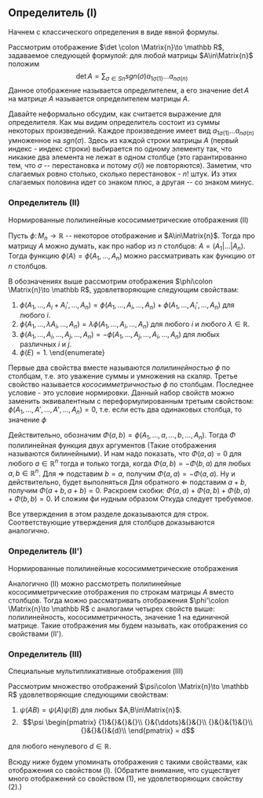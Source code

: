 ## Определитель (I)
Начнем с классического определения в виде явной формулы.

Рассмотрим отображение $\det \colon \Matrix{n}\to \mathbb R$, задаваемое следующей формулой: для любой матрицы $A\in\Matrix{n}$ положим
$$
\det A = \sum_{\sigma \in S{n}} sgn(\sigma) a_{1\sigma(1)}\ldots a_{n\sigma(n)}
$$
Данное отображение называется определителем, а его значение $\det A$ на матрице $A$ называется определителем матрицы $A$.

Давайте неформально обсудим, как считается выражение для определителя.
Как мы видим определитель состоит из суммы некоторых произведений.
Каждое произведение имеет вид $a_{1\sigma(1)}\ldots a_{n\sigma(n)}$ умноженное на $sgn(\sigma)$.
Здесь из каждой строки матрицы $A$ (первый индекс - индекс строки)
выбирается по одному элементу так, что никакие два элемента не лежат в одном столбце (это гарантированно тем, что $\sigma$ -- перестановка и потому $\sigma(i)$ не повторяются).
Заметим, что слагаемых ровно столько, сколько перестановок - $n!$ штук.
Из этих слагаемых половина идет со знаком плюс, а другая -- со знаком минус.
### Определитель (II)
Нормированные полилинейные кососимметрические отображения (II)

Пусть $\phi\colon M_{n}\to \mathbb R$ -- некоторое отображение и $A\in\Matrix{n}$.
Тогда про матрицу $A$ можно думать, как про набор из $n$ столбцов: $A = (A_1|\ldots|A_n)$.
Тогда функцию $\phi(A) = \phi(A_1,\ldots,A_n)$ можно рассматривать как функцию от $n$ столбцов.

В обозначениях выше рассмотрим отображения $\phi\colon \Matrix{n}\to \mathbb R$, удовлетворяющие следующим свойствам:
1. $\phi(A_1,\ldots, A_i + A_i', \ldots, A_n) = \phi(A_1,\ldots, A_i, \ldots, A_n) + \phi(A_1,\ldots,A_i', \ldots, A_n)$ для любого $i$. 
2. $\phi(A_1,\ldots, \lambda A_i, \ldots, A_n) = \lambda \phi(A_1,\ldots, A_i, \ldots, A_n)$ для любого $i$ и любого $\lambda\in\mathbb R$.
3.  $\phi(A_1,\ldots, A_i, \ldots, A_j, \ldots, A_n) = -\phi(A_1,\ldots, A_j, \ldots, A_i, \ldots, A_n)$ для любых различных $i$ и $j$.
4. $\phi(E) = 1$.
\end{enumerate}

Первые два свойства вместе называются *полилинейностью* $\phi$ по столбцам, т.е. это уважение суммы и умножения на скаляр.
Третье свойство называется *кососимметричностью* $\phi$ по столбцам.
Последнее условие - это условие нормировки.
Данный набор свойств можно заменить эквивалентным с переформулированным третьим свойством:
 $\phi(A_1,\ldots, A', \ldots, A', \ldots, A_n) = 0$, т.е. если есть два одинаковых столбца, то значение $\phi$ 
 
 Действительно, обозначим $\Phi(a,b) = \phi(A_1,\ldots, a, \ldots, b, \ldots, A_n)$.
Тогда $\Phi$ полилинейная функция двух аргументов (Такие отображения называются билинейными). 
И нам надо показать, что $\Phi(a,a) = 0$ для любого $a\in \mathbb R^n$ тогда и только тогда, когда $\Phi(a,b) = -\Phi(b,a)$ для любых $a,b\in\mathbb R^n$.
Для $\Rightarrow$ подставим $b = a$, получим $\Phi(a,a) = -\Phi(a,a)$. Ну и действительно, будет выполняться
Для обратного $\Leftarrow$ подставим $a+b$, получим $\Phi(a+b, a+b) = 0$.
Раскроем скобки: $\Phi(a,a) + \Phi(a,b) + \Phi(b,a) + \Phi(b,b) = 0$. И сложим фи нудным образом
Откуда следует требуемое.

Все утверждения в этом разделе доказываются для строк.
Соответствующие утверждения для столбцов доказываются аналогично.
### Определитель (II')
Нормированные полилинейные кососимметрические отображения

Аналогично (II) можно рассмотреть полилинейные кососимметрические отображения по строкам матрицы $A$ вместо столбцов.
Тогда можно рассматривать отображения $\phi'\colon \Matrix{n}\to \mathbb R$ с аналогами четырех свойств выше: полилинейность, кососимметричность, значение $1$ на единичной матрице.
Такие отображения мы будем называть, как отображения со свойствами (II').
### Определитель (III)
Специальные мультипликативные отображения (III)

Рассмотрим множество отображений $\psi\colon \Matrix{n}\to \mathbb R$ удовлетворяющие следующими свойствам:
1. $\psi(AB) = \psi(A)\psi(B)$ для любых $A,B\in\Matrix{n}$.
2. $$\psi
\begin{pmatrix}
{1}&{}&{}&{}\\
{}&{\ddots}&{}&{}\\
{}&{}&{1}&{}\\
{}&{}&{}&{d}\\
\end{pmatrix}
= 
d$$

для любого ненулевого $d\in\mathbb R$.

Всюду ниже будем упоминать отображения с такими свойствами, как отображения со свойством (I). (Обратите внимание, что существует много отображений со свойством (1), не удовлетворяющих свойству (2).)
